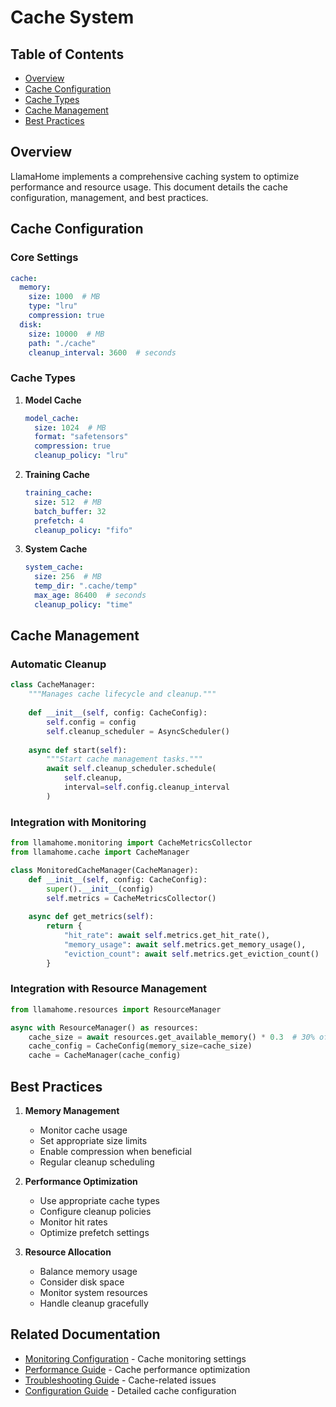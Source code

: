 # Cache System

## Table of Contents

- [Overview](#overview)
- [Cache Configuration](#cache-configuration)
- [Cache Types](#cache-types)
- [Cache Management](#cache-management)
- [Best Practices](#best-practices)

## Overview

LlamaHome implements a comprehensive caching system to optimize performance and resource usage. This document details the cache configuration, management, and best practices.

## Cache Configuration

### Core Settings

```yaml
cache:
  memory:
    size: 1000  # MB
    type: "lru"
    compression: true
  disk:
    size: 10000  # MB
    path: "./cache"
    cleanup_interval: 3600  # seconds
```

### Cache Types

1. **Model Cache**
   ```yaml
   model_cache:
     size: 1024  # MB
     format: "safetensors"
     compression: true
     cleanup_policy: "lru"
   ```

2. **Training Cache**
   ```yaml
   training_cache:
     size: 512  # MB
     batch_buffer: 32
     prefetch: 4
     cleanup_policy: "fifo"
   ```

3. **System Cache**
   ```yaml
   system_cache:
     size: 256  # MB
     temp_dir: ".cache/temp"
     max_age: 86400  # seconds
     cleanup_policy: "time"
   ```

## Cache Management

### Automatic Cleanup
```python
class CacheManager:
    """Manages cache lifecycle and cleanup."""
    
    def __init__(self, config: CacheConfig):
        self.config = config
        self.cleanup_scheduler = AsyncScheduler()
        
    async def start(self):
        """Start cache management tasks."""
        await self.cleanup_scheduler.schedule(
            self.cleanup,
            interval=self.config.cleanup_interval
        )
```

### Integration with Monitoring
```python
from llamahome.monitoring import CacheMetricsCollector
from llamahome.cache import CacheManager

class MonitoredCacheManager(CacheManager):
    def __init__(self, config: CacheConfig):
        super().__init__(config)
        self.metrics = CacheMetricsCollector()
        
    async def get_metrics(self):
        return {
            "hit_rate": await self.metrics.get_hit_rate(),
            "memory_usage": await self.metrics.get_memory_usage(),
            "eviction_count": await self.metrics.get_eviction_count()
        }
```

### Integration with Resource Management
```python
from llamahome.resources import ResourceManager

async with ResourceManager() as resources:
    cache_size = await resources.get_available_memory() * 0.3  # 30% of available memory
    cache_config = CacheConfig(memory_size=cache_size)
    cache = CacheManager(cache_config)
```

## Best Practices

1. **Memory Management**
   - Monitor cache usage
   - Set appropriate size limits
   - Enable compression when beneficial
   - Regular cleanup scheduling

2. **Performance Optimization**
   - Use appropriate cache types
   - Configure cleanup policies
   - Monitor hit rates
   - Optimize prefetch settings

3. **Resource Allocation**
   - Balance memory usage
   - Consider disk space
   - Monitor system resources
   - Handle cleanup gracefully

## Related Documentation
- [Monitoring Configuration](Monitoring.md#core-monitoring-settings) - Cache monitoring settings
- [Performance Guide](Performance.md) - Cache performance optimization
- [Troubleshooting Guide](Troubleshooting.md#performance-issues) - Cache-related issues
- [Configuration Guide](Config.md#cache-configuration) - Detailed cache configuration 